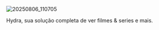 ![20250806_110705](https://github.com/user-attachments/assets/b1db53f7-8a78-47fc-bfc0-8be7c40877ed)

Hydra, sua solução completa de ver filmes & series e mais.
